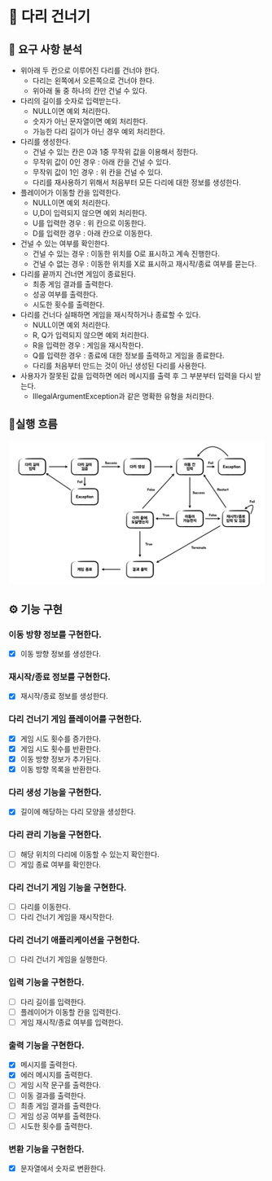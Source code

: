 # 🌉 다리 건너기

## 📝 요구 사항 분석

- 위아래 두 칸으로 이루어진 다리를 건너야 한다.
    - 다리는 왼쪽에서 오른쪽으로 건너야 한다.
    - 위아래 둘 중 하나의 칸만 건널 수 있다.
- 다리의 길이를 숫자로 입력받는다.
    - NULL이면 예외 처리한다.
    - 숫자가 아닌 문자열이면 예외 처리한다.
    - 가능한 다리 길이가 아닌 경우 예외 처리한다.
- 다리를 생성한다.
    - 건널 수 있는 칸은 0과 1중 무작위 값을 이용해서 정한다.
    - 무작위 값이 0인 경우 : 아래 칸을 건널 수 있다.
    - 무작위 값이 1인 경우 : 위 칸을 건널 수 있다.
    - 다리를 재사용하기 위해서 처음부터 모든 다리에 대한 정보를 생성한다.
- 플레이어가 이동할 칸을 입력한다.
    - NULL이면 예외 처리한다.
    - U,D이 입력되지 않으면 예외 처리한다.
    - U를 입력한 경우 : 위 칸으로 이동한다.
    - D를 입력한 경우 : 아래 칸으로 이동한다.
- 건널 수 있는 여부를 확인한다.
    - 건널 수 있는 경우 : 이동한 위치를 O로 표시하고 계속 진행한다.
    - 건널 수 없는 경우 : 이동한 위치를 X로 표시하고 재시작/종료 여부를 묻는다.
- 다리를 끝까지 건너면 게임이 종료된다.
    - 최종 게임 결과를 출력한다.
    - 성공 여부를 출력한다.
    - 시도한 횟수를 출력한다.
- 다리를 건너다 실패하면 게임을 재시작하거나 종료할 수 있다.
    - NULL이면 예외 처리한다.
    - R, Q가 입력되지 않으면 예외 처리한다.
    - R을 입력한 경우 : 게임을 재시작한다.
    - Q를 입력한 경우 : 종료에 대한 정보를 출력하고 게임을 종료한다.
    - 다리를 처음부터 만드는 것이 아닌 생성된 다리를 사용한다.
- 사용자가 잘못된 값을 입력하면 에러 메시지를 출력 후 그 부분부터 입력을 다시 받는다.
    - IllegalArgumentException과 같은 명확한 유형을 처리한다.

## 🌊실행 흐름

![flow](./flow.jpeg)

## ⚙️ 기능 구현

### 이동 방향 정보를 구현한다.

- [x] 이동 방향 정보를 생성한다.

### 재시작/종료 정보를 구현한다.

- [x] 재시작/종료 정보를 생성한다.

### 다리 건너기 게임 플레이어를 구현한다.

- [x] 게임 시도 횟수를 증가한다.
- [x] 게임 시도 횟수를 반환한다.
- [x] 이동 방향 정보가 추가된다.
- [x] 이동 방향 목록을 반환한다.

### 다리 생성 기능을 구현한다.

- [x] 길이에 해당하는 다리 모양을 생성한다.

### 다리 관리 기능을 구현한다.

- [ ] 해당 위치의 다리에 이동할 수 있는지 확인한다.
- [ ] 게임 종료 여부를 확인한다.

### 다리 건너기 게임 기능을 구현한다.

- [ ] 다리를 이동한다.
- [ ] 다리 건너기 게임을 재시작한다.

### 다리 건너기 애플리케이션을 구현한다.

- [ ] 다리 건너기 게임을 실행한다.

### 입력 기능을 구현한다.

- [ ] 다리 길이를 입력한다.
- [ ] 플레이어가 이동할 칸을 입력한다.
- [ ] 게임 재시작/종료 여부를 입력한다.

### 출력 기능을 구현한다.

- [x] 메시지를 출력한다.
- [x] 에러 메시지를 출력한다.
- [ ] 게임 시작 문구를 출력한다.
- [ ] 이동 결과를 출력한다.
- [ ] 최종 게임 결과를 출력한다.
- [ ] 게임 성공 여부를 출력한다.
- [ ] 시도한 횟수를 출력한다.

### 변환 기능을 구현한다.

- [x] 문자열에서 숫자로 변환한다.